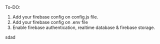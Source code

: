 
To-DO:

1. Add your firebase config on config.js file.
1. Add your firebase config on .env file
2. Enable firebase authentication, realtime database & firebase storage.


sdad
